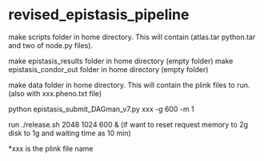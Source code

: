 # revised_epistasis_pipeline

make scripts folder in home directory. This will contain (atlas.tar python.tar and two of node.py files).


make epistasis_results folder in home directory (empty folder)
make epistasis_condor_out folder in home directory (empty folder)

make data folder in home directory. This will contain the plink files to run. (also with xxx.pheno.txt file)

python epistasis_submit_DAGman_v7.py xxx -g 600 -m 1

run    ./release.sh 2048 1024 600 &  (if want to reset request memory to 2g disk to 1g and waiting time as 10 min)

*xxx is the plink file name
